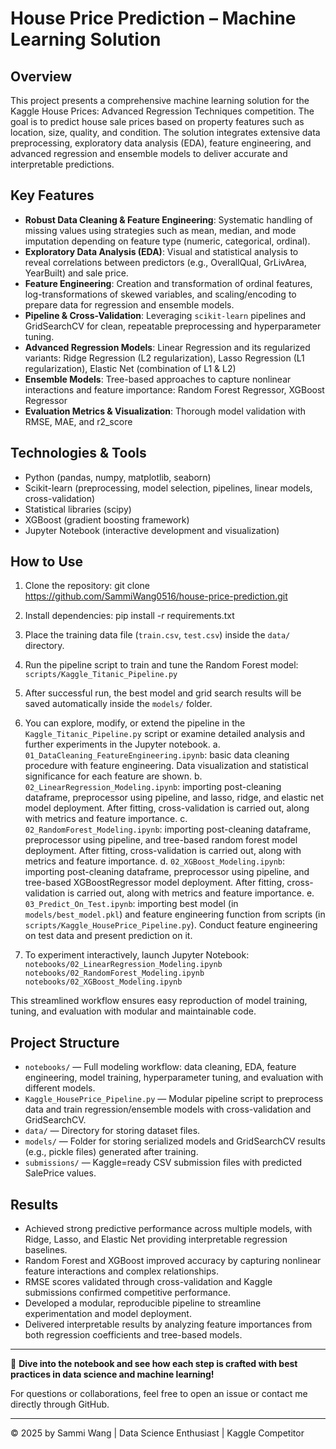 # House Price Prediction – Machine Learning Solution

## Overview
This project presents a comprehensive machine learning solution for the Kaggle House Prices: Advanced Regression Techniques competition. 
The goal is to predict house sale prices based on property features such as location, size, quality, and condition. 
The solution integrates extensive data preprocessing, exploratory data analysis (EDA), feature engineering, and advanced regression and ensemble models to deliver accurate and interpretable predictions.

## Key Features

- **Robust Data Cleaning & Feature Engineering**: Systematic handling of missing values using strategies such as mean, median, and mode imputation depending on feature type (numeric, categorical, ordinal).
- **Exploratory Data Analysis (EDA)**: Visual and statistical analysis to reveal correlations between predictors (e.g., OverallQual, GrLivArea, YearBuilt) and sale price.
- **Feature Engineering**: Creation and transformation of ordinal features, log-transformations of skewed variables, and scaling/encoding to prepare data for regression and ensemble models.
- **Pipeline & Cross-Validation**: Leveraging `scikit-learn` pipelines and GridSearchCV for clean, repeatable preprocessing and hyperparameter tuning.
- **Advanced Regression Models**: Linear Regression and its regularized variants: Ridge Regression (L2 regularization), Lasso Regression (L1 regularization), Elastic Net (combination of L1 & L2)
- **Ensemble Models**: Tree-based approaches to capture nonlinear interactions and feature importance: Random Forest Regressor, XGBoost Regressor
- **Evaluation Metrics & Visualization**: Thorough model validation with RMSE, MAE, and r2_score

## Technologies & Tools

- Python (pandas, numpy, matplotlib, seaborn)
- Scikit-learn (preprocessing, model selection, pipelines, linear models, cross-validation)
- Statistical libraries (scipy)
- XGBoost (gradient boosting framework)
- Jupyter Notebook (interactive development and visualization)

## How to Use

1. Clone the repository:
git clone https://github.com/SammiWang0516/house-price-prediction.git

2. Install dependencies:
pip install -r requirements.txt

3. Place the training data file (`train.csv`, `test.csv`) inside the `data/` directory.

4. Run the pipeline script to train and tune the Random Forest model:
`scripts/Kaggle_Titanic_Pipeline.py`

5. After successful run, the best model and grid search results will be saved automatically inside the `models/` folder.

6. You can explore, modify, or extend the pipeline in the `Kaggle_Titanic_Pipeline.py` script or examine detailed analysis and further experiments in the Jupyter notebook.
  a. `01_DataCleaning_FeatureEngineering.ipynb`: basic data cleaning procedure with feature engineering. Data visualization and statistical significance for each feature are shown.
  b. `02_LinearRegression_Modeling.ipynb`: importing post-cleaning dataframe, preprocessor using pipeline, and lasso, ridge, and elastic net model deployment. After fitting, cross-validation is carried out, along with metrics and feature importance.
  c. `02_RandomForest_Modeling.ipynb`: importing post-cleaning dataframe, preprocessor using pipeline, and tree-based random forest model deployment. After fitting, cross-validation is carried out, along with metrics and feature importance.
  d. `02_XGBoost_Modeling.ipynb`: importing post-cleaning dataframe, preprocessor using pipeline, and tree-based XGBoostRegressor model deployment. After fitting, cross-validation is carried out, along with metrics and feature importance.
  e. `03_Predict_On_Test.ipynb`: importing best model (in `models/best_model.pkl`) and feature engineering function from scripts (in `scripts/Kaggle_HousePrice_Pipeline.py`). Conduct feature engineering on test data and present prediction on it.

7. To experiment interactively, launch Jupyter Notebook:
`notebooks/02_LinearRegression_Modeling.ipynb`
`notebooks/02_RandomForest_Modeling.ipynb`
`notebooks/02_XGBoost_Modeling.ipynb`

This streamlined workflow ensures easy reproduction of model training, tuning, and evaluation with modular and maintainable code.

## Project Structure

- `notebooks/` — Full modeling workflow: data cleaning, EDA, feature engineering, model training, hyperparameter tuning, and evaluation with different models.
- `Kaggle_HousePrice_Pipeline.py` — Modular pipeline script to preprocess data and train regression/ensemble models with cross-validation and GridSearchCV.
- `data/` — Directory for storing dataset files.
- `models/` — Folder for storing serialized models and GridSearchCV results (e.g., pickle files) generated after training.
- `submissions/` — Kaggle=ready CSV submission files with predicted SalePrice values.

## Results

- Achieved strong predictive performance across multiple models, with Ridge, Lasso, and Elastic Net providing interpretable regression baselines.
- Random Forest and XGBoost improved accuracy by capturing nonlinear feature interactions and complex relationships.
- RMSE scores validated through cross-validation and Kaggle submissions confirmed competitive performance.
- Developed a modular, reproducible pipeline to streamline experimentation and model deployment.
- Delivered interpretable results by analyzing feature importances from both regression coefficients and tree-based models.

---

🚀 **Dive into the notebook and see how each step is crafted with best practices in data science and machine learning!**

For questions or collaborations, feel free to open an issue or contact me directly through GitHub.

---

© 2025 by Sammi Wang | Data Science Enthusiast | Kaggle Competitor 

